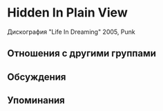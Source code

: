 # Hidden In Plain View

Дискография
"Life In Dreaming" 2005, Punk

## Отношения с другими группами


## Обсуждения


## Упоминания

